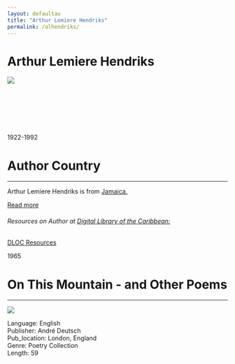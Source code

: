 ```yaml
---
layout: defaultau
title: "Arthur Lemiere Hendriks"
permalink: /alhendriks/
---
```

<!-- partial:index.partial.html -->
<div class="content">
    <h1>Arthur Lemiere Hendriks</h1>
    <div class="quote">
        <div><img src="https://latinamericanliterature3.weebly.com/uploads/1/4/1/8/14185920/9914758.jpg?142" class="logo"></div>
    </div>
    <div class="timeline">
        <div style="padding-bottom:100px;"></div>
        <div class="block">
            <div class="date right"><p class="right">1922-1992</p></div>
            <div class="dot"></div>
            <div class="left first">
            <div class="author_country">
                <h1>Author Country</h1><hr>
          <div class="aclocation">  <p>Arthur Lemiere Hendriks is from <a href="{{ site.baseurl }}/4">Jamaica.</a></p></div>
                <div class="acreadmore"><a href="https://en.wikipedia.org/wiki/A._L._Hendriks" target="_blank">Read more</a></div>
                <div class="aclocation">  <h6>Resources on Author at <a href="https://dloc.com" target="_blank">Digital Library of the Caribbean:</a></h6></div>
              <div class="dlocresources"><a href="{{ site.baseurl }}/alhendriks_dloc" target="_blank">DLOC Resources</a></div>
            </div>
            </div>
        </div>
        <div class="block">
            <div class="date left"><p class="left">1965</p></div>
            <div class="dot"></div>
            <div class="right hide">
                <h1>On This Mountain - and Other Poems</h1><hr>
                <p><img src="https://m.media-amazon.com/images/I/51ll-PzQHAL._SX371_BO1,204,203,200_.jpg"></p>
                <p>
                Language: English<br/>
                Publisher: André Deutsch<br/>
                Pub_location: London, England<br/>
                Genre: Poetry Collection<br/>
                Length: 59<br/>                   </p>
            </div>
        </div>
 </div>
  <!-- partial -->
<script src='https://cdnjs.cloudflare.com/ajax/libs/jquery/3.1.1/jquery.min.js'></script><script  src="{{ site.baseurl }}/assets/js/authorscript.js"></script>

